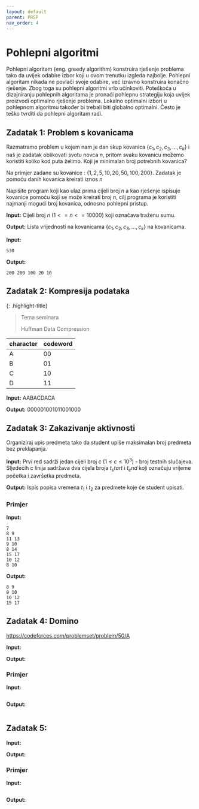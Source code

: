 ```yaml
---
layout: default
parent: PRSP
nav_order: 4
---
```


# Pohlepni algoritmi
Pohlepni algoritam (eng. greedy algorithm) konstruira rješenje problema tako da uvijek odabire izbor koji u ovom trenutku izgleda najbolje. Pohlepni algoritam nikada ne povlači svoje odabire, već izravno konstruira konačno rješenje. Zbog toga su pohlepni algoritmi vrlo učinkoviti. Poteškoća u dizajniranju pohlepnih algoritama je pronaći pohlepnu strategiju koja uvijek proizvodi optimalno rješenje problema. Lokalno optimalni izbori u pohlepnom algoritmu također bi trebali biti globalno optimalni. Često je teško tvrditi da pohlepni algoritam radi.

## Zadatak 1: Problem s kovanicama
Razmatramo problem u kojem nam je dan skup kovanica $\{c_1, c_2, c_3,...,c_k\}$ i naš je zadatak oblikovati svotu novca $n$, pritom svaku kovanicu možemo koristiti koliko kod puta želimo. Koji je minimalan broj potrebnih kovanica?

Na primjer zadane su kovanice : $\{1, 2, 5, 10, 20, 50, 100, 200\}$. Zadatak je pomoću danih kovanica kreirati iznos $n$

Napišite program koji kao ulaz prima cijeli broj $n$ a kao rješenje ispisuje kovanice pomoću koji se može kreirati broj $n$, cilj programa je koristiti najmanji mogući broj kovanica, odnosno pohlepni pristup.

**Input:**
Cijeli broj $n$ $(1 <= n <= 10000)$ koji označava traženu sumu.

**Output:**
Lista vrijednosti na kovanicama $\{c_1, c_2, c_3,...,c_k\}$ na kovanicama.

**Input:**
```
530
```

**Output:**
```
200 200 100 20 10
```


## Zadatak 2: Kompresija podataka
{: .highlight-title}
> Tema seminara
>
> Huffman Data Compression

| character | codeword |
| --------- | -------- |
| A         | 00       |
| B         | 01       |
| C         | 10       |
| D         | 11       |

**Input:**
AABACDACA

**Output:**
000001001011001000


## Zadatak 3: Zakazivanje aktivnosti

Organiziraj upis predmeta tako da student upiše maksimalan broj predmeta bez preklapanja.

**Input:**
Prvi red sadrži jedan cijeli broj $c$ $(1 \le c \le 10^3)$ - broj testnih slučajeva.
Sljedećih $c$ linija sadržava dva cijela broja $t_start$ i $t_end$ koji označuju vrijeme početka i završetka predmeta.

**Output:**
Ispis popisa vremena $t_1$ i $t_2$ za predmete koje će student upisati.

### Primjer

**Input:**
```
7
8 9
11 13
9 10
8 14
15 17
10 12
8 10
```

**Output:**
```
8 9
9 10
10 12
15 17
```


## Zadatak 4: Domino
https://codeforces.com/problemset/problem/50/A

**Input:**

**Output:**

### Primjer

**Input:**
```
```

**Output:**
```
```


## Zadatak 5: 

**Input:**

**Output:**

### Primjer

**Input:**
```
```

**Output:**
```
```